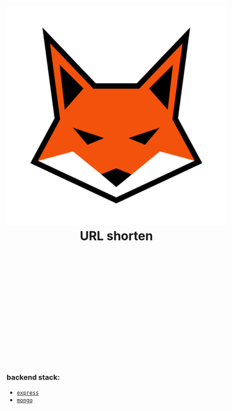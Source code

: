 <div align="center">
  <h1>
    <br/>
    <br/>
    <img src="../static/readme.png" />
    <br />
        URL shorten
    <br />
    <br />
    <br />
    <br />
  </h1>
  <br />
  <br />
  <br />
  <br />
  <br />
  <br />
  <br />
  <br />
  <br />
</div>

### backend stack:

- [`express`](https://github.com/expressjs/express)
- [`mongo`](https://github.com/mongodb/mongo)
